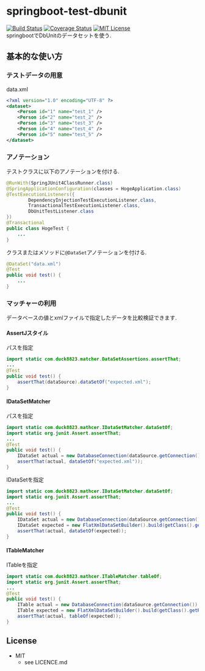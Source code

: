 # springboot-test-dbunit
[![Build Status](https://travis-ci.org/duck8823/springboot-test-dbunit.svg?branch=master)](https://travis-ci.org/duck8823/springboot-test-dbunit)
[![Coverage Status](https://coveralls.io/repos/github/duck8823/springboot-test-dbunit/badge.svg?branch=master)](https://coveralls.io/github/duck8823/springboot-test-dbunit?branch=master)
[![MIT License](http://img.shields.io/badge/license-MIT-blue.svg?style=flat)](LICENSE)  
springbootでDbUnitのデータセットを使う.  
  

## 基本的な使い方
### テストデータの用意  
data.xml
```xml
<?xml version="1.0" encoding="UTF-8" ?>
<dataset>
	<Person id="1" name="test_1" />
	<Person id="2" name="test_2" />
	<Person id="3" name="test_3" />
	<Person id="4" name="test_4" />
	<Person id="5" name="test_5" />
</dataset>
```
  
  
### アノテーション  
テストクラスに以下のアノテーションを付ける.  
```java
@RunWith(SpringJUnit4ClassRunner.class)
@SpringApplicationConfiguration(classes = HogeApplication.class)
@TestExecutionListeners({
		DependencyInjectionTestExecutionListener.class,
		TransactionalTestExecutionListener.class,
		DbUnitTestListener.class
})
@Transactional
public class HogeTest {
    ...
}
```
  
クラスまたはメソッドに`@DataSet`アノテーションを付ける.  
```java
@DataSet("data.xml")
@Test
public void test() {
    ...
}
```
  
  
### マッチャーの利用
データベースの値とxmlファイルで指定したデータを比較検証できます.
#### AssertJスタイル
パスを指定
```java
import static com.duck8823.matcher.DataSetAssertions.assertThat;
...
@Test
public void test() {
    assertThat(dataSource).dataSetOf("expected.xml");
}
```

#### IDataSetMatcher
パスを指定
```java
import static com.duck8823.mathcer.IDataSetMatcher.dataSetOf;
import static org.junit.Assert.assertThat;
...
@Test
public void test() {
    IDataSet actual = new DatabaseConnection(dataSource.getConnection()).createDataSet();
    assertThat(actual, dataSetOf("expected.xml"));
}
```
  
IDataSetを指定
```java
import static com.duck8823.mathcer.IDataSetMatcher.dataSetOf;
import static org.junit.Assert.assertThat;
...
@Test
public void test() {
    IDataSet actual = new DatabaseConnection(dataSource.getConnection()).createDataSet();
    IDataSet expected = new FlatXmlDataSetBuilder().build(getClass().getResourceAsStream("expected.xml"))
    assertThat(actual, dataSetOf(expected));
}
```
  
#### ITableMatcher
ITableを指定
```java
import static com.duck8823.mathcer.ITableMatcher.tableOf;
import static org.junit.Assert.assertThat;
...
@Test
public void test() {
    ITable actual = new DatabaseConnection(dataSource.getConnection()).createDataSet().getTable("hoge");
    ITable expected = new FlatXmlDataSetBuilder().build(getClass().getResourceAsStream("expected.xml")).getTable("hoge");
    assertThat(actual, tableOf(expected));
}
```
## License
* MIT  
    * see LICENCE.md
